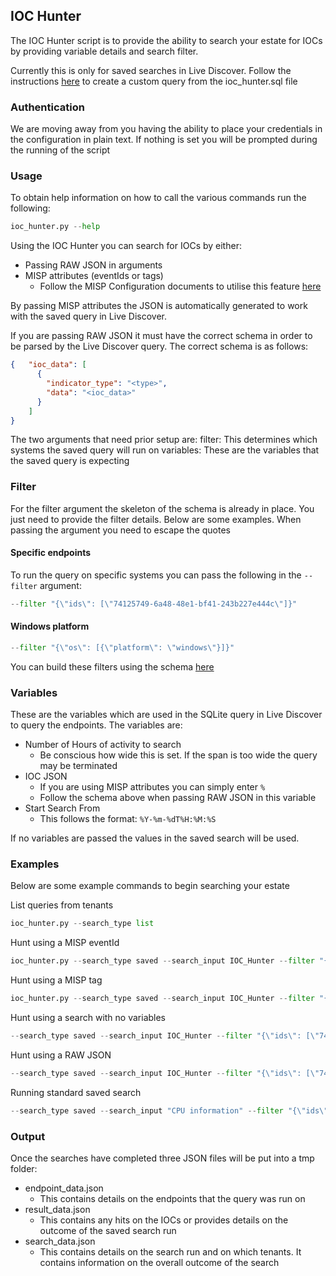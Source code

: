 ## IOC Hunter

The IOC Hunter script is to provide the ability to search your estate for IOCs by providing variable details and search filter.

Currently this is only for saved searches in Live Discover. Follow the instructions [here](https://docs.sophos.com/central/Customer/help/en-us/central/Customer/learningContents/LiveDiscover.html#id_e5z_5v1_2lb) to create a custom query from the ioc_hunter.sql file

### Authentication
We are moving away from you having the ability to place your credentials in the configuration in plain text. If nothing is set you will be prompted during the running of the script

### Usage
To obtain help information on how to call the various commands run the following:
```python
ioc_hunter.py --help
```

Using the IOC Hunter you can search for IOCs by either:
* Passing RAW JSON in arguments
* MISP attributes (eventIds or tags)
    * Follow the MISP Configuration documents to utilise this feature [here](https://github.com/sophos-cybersecurity/sophos-central-api-connector/blob/master/sophos_central_api_connector/docs/misp_configuration.md)

By passing MISP attributes the JSON is automatically generated to work with the saved query in Live Discover.

If you are passing RAW JSON it must have the correct schema in order to be parsed by the Live Discover query. 
The correct schema is as follows:
```json
{   "ioc_data": [
      {
        "indicator_type": "<type>",
        "data": "<ioc_data>"
      }
    ]
}
```

The two arguments that need prior setup are:
filter: This determines which systems the saved query will run on
variables: These are the variables that the saved query is expecting

### Filter
For the filter argument the skeleton of the schema is already in place. You just need to provide the filter details. Below are some examples.
When passing the argument you need to escape the quotes

#### Specific endpoints
To run the query on specific systems you can pass the following in the `--filter` argument:
```python
--filter "{\"ids\": [\"74125749-6a48-48e1-bf41-243b227e444c\"]}"
```

#### Windows platform
```python
--filter "{\"os\": [{\"platform\": \"windows\"}]}"
```

You can build these filters using the schema [here](https://developer.sophos.com/docs/live-discover-v1/1/routes/queries/runs/post)

### Variables
These are the variables which are used in the SQLite query in Live Discover to query the endpoints. The variables are:
* Number of Hours of activity to search
  * Be conscious how wide this is set. If the span is too wide the query may be terminated
* IOC JSON
  * If you are using MISP attributes you can simply enter `%`
  * Follow the schema above when passing RAW JSON in this variable
* Start Search From
  * This follows the format: `%Y-%m-%dT%H:%M:%S`

If no variables are passed the values in the saved search will be used.

### Examples
Below are some example commands to begin searching your estate

List queries from tenants
```python
ioc_hunter.py --search_type list
```

Hunt using a MISP eventId
```python
ioc_hunter.py --search_type saved --search_input IOC_Hunter --filter "{\"ids\": [\"74125749-6a48-48e1-bf41-243b227e444c\"]}" --variables 24 % 2021-03-01T00:00:00 --misp true --misp_type eventid --misp_val int
```

Hunt using a MISP tag
```python
ioc_hunter.py --search_type saved --search_input IOC_Hunter --filter "{\"ids\": [\"74125749-6a48-48e1-bf41-243b227e444c\"]}" --variables 24 % 2021-03-01T00:00:00 --misp true --misp_type tag --misp_val str
```

Hunt using a search with no variables
```python
--search_type saved --search_input IOC_Hunter --filter "{\"ids\": [\"74125749-6a48-48e1-bf41-243b227e444c\"]}"
```

Hunt using a RAW JSON
```python
--search_type saved --search_input IOC_Hunter --filter "{\"ids\": [\"74125749-6a48-48e1-bf41-243b227e444c\"]}" --variables 24 "{   \"ioc_data\": [     {       \"indicator_type\": \"url\",       \"data\": \"%sophos.com%\"     },     {       \"indicator_type\": \"ip\",       \"data\": \"%192.%\"     },     {       \"indicator_type\": \"filepath\",       \"data\": \"C:\\Windows\\System32\\%\"     }   ] }" 2021-03-01T00:00:00
```

Running standard saved search
```python
--search_type saved --search_input "CPU information" --filter "{\"ids\": [\"74125749-6a48-48e1-bf41-243b227e444c\"]}"
```

### Output
Once the searches have completed three JSON files will be put into a tmp folder:
* endpoint_data.json
  * This contains details on the endpoints that the query was run on 
* result_data.json
  * This contains any hits on the IOCs or provides details on the outcome of the saved search run 
* search_data.json
  * This contains details on the search run and on which tenants. It contains information on the overall outcome of the search
